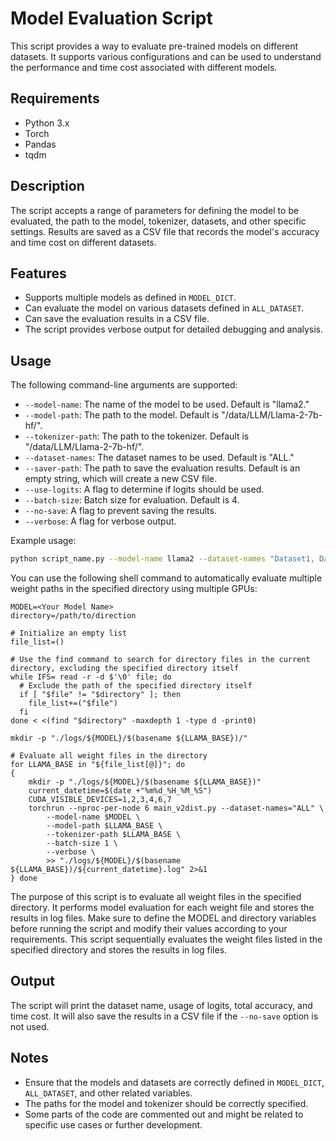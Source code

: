 
# Model Evaluation Script

This script provides a way to evaluate pre-trained models on different datasets. It supports various configurations and can be used to understand the performance and time cost associated with different models.

## Requirements

- Python 3.x
- Torch
- Pandas
- tqdm

## Description

The script accepts a range of parameters for defining the model to be evaluated, the path to the model, tokenizer, datasets, and other specific settings. Results are saved as a CSV file that records the model's accuracy and time cost on different datasets.

## Features

- Supports multiple models as defined in `MODEL_DICT`.
- Can evaluate the model on various datasets defined in `ALL_DATASET`.
- Can save the evaluation results in a CSV file.
- The script provides verbose output for detailed debugging and analysis.

## Usage

The following command-line arguments are supported:

- `--model-name`: The name of the model to be used. Default is "llama2."
- `--model-path`: The path to the model. Default is "/data/LLM/Llama-2-7b-hf/".
- `--tokenizer-path`: The path to the tokenizer. Default is "/data/LLM/Llama-2-7b-hf/".
- `--dataset-names`: The dataset names to be used. Default is "ALL."
- `--saver-path`: The path to save the evaluation results. Default is an empty string, which will create a new CSV file.
- `--use-logits`: A flag to determine if logits should be used.
- `--batch-size`: Batch size for evaluation. Default is 4.
- `--no-save`: A flag to prevent saving the results.
- `--verbose`: A flag for verbose output.

Example usage:

```bash
python script_name.py --model-name llama2 --dataset-names "Dataset1, Dataset2" --batch-size 8
```

You can use the following shell command to automatically evaluate multiple weight paths in the specified directory using multiple GPUs:
```shell
MODEL=<Your Model Name>
directory=/path/to/direction

# Initialize an empty list
file_list=()

# Use the find command to search for directory files in the current directory, excluding the specified directory itself
while IFS= read -r -d $'\0' file; do
  # Exclude the path of the specified directory itself
  if [ "$file" != "$directory" ]; then
    file_list+=("$file")
  fi
done < <(find "$directory" -maxdepth 1 -type d -print0)

mkdir -p "./logs/${MODEL}/$(basename ${LLAMA_BASE})/"

# Evaluate all weight files in the directory
for LLAMA_BASE in "${file_list[@]}"; do
{
    mkdir -p "./logs/${MODEL}/$(basename ${LLAMA_BASE})"
    current_datetime=$(date +"%m%d_%H_%M_%S")
    CUDA_VISIBLE_DEVICES=1,2,3,4,6,7
    torchrun --nproc-per-node 6 main_v2dist.py --dataset-names="ALL" \
        --model-name $MODEL \
        --model-path $LLAMA_BASE \
        --tokenizer-path $LLAMA_BASE \
        --batch-size 1 \
        --verbose \
        >> "./logs/${MODEL}/$(basename ${LLAMA_BASE})/${current_datetime}.log" 2>&1
} done
```
The purpose of this script is to evaluate all weight files in the specified directory. It performs model evaluation for each weight file and stores the results in log files. Make sure to define the MODEL and directory variables before running the script and modify their values according to your requirements. This script sequentially evaluates the weight files listed in the specified directory and stores the results in log files.


## Output

The script will print the dataset name, usage of logits, total accuracy, and time cost. It will also save the results in a CSV file if the `--no-save` option is not used.

## Notes

- Ensure that the models and datasets are correctly defined in `MODEL_DICT`, `ALL_DATASET`, and other related variables.
- The paths for the model and tokenizer should be correctly specified.
- Some parts of the code are commented out and might be related to specific use cases or further development.
